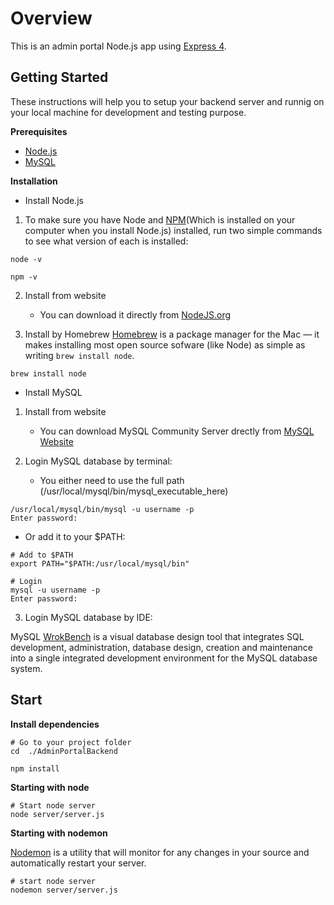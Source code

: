 # Overview
This is an admin portal Node.js app using [Express 4](http://expressjs.com/).

## Getting Started
These instructions will help you to setup your backend server and runnig on your local machine for development and testing purpose.

**Prerequisites**
* [Node.js](https://nodejs.org/en/)
* [MySQL](https://dev.mysql.com/downloads/mysql/)

**Installation**
* Install Node.js

1. To make sure you have Node and [NPM](https://www.npmjs.com/)(Which is installed on your computer when you install Node.js) installed, run two simple commands to see what version of each is installed:
```
node -v

npm -v
```

2. Install from website
   - You can download it directly from [NodeJS.org](https://nodejs.org/en/)

3. Install by Homebrew
[Homebrew](https://brew.sh/) is a package manager for the Mac — it makes installing most open source sofware (like Node) as simple as writing `brew install node`.
```
brew install node
```


* Install MySQL

1. Install from website

   - You can download MySQL Community Server drectly from [MySQL Website](https://dev.mysql.com/downloads/mysql/)

2. Login MySQL database by terminal:

   - You either need to use the full path (/usr/local/mysql/bin/mysql_executable_here)
```
/usr/local/mysql/bin/mysql -u username -p
Enter password:
```

   - Or add it to your $PATH:
```
# Add to $PATH
export PATH="$PATH:/usr/local/mysql/bin"

# Login
mysql -u username -p
Enter password:
```

3. Login MySQL database by IDE:

MySQL [WrokBench](https://dev.mysql.com/downloads/workbench/) is a visual database design tool that integrates SQL development, administration, database design, creation and maintenance into a single integrated development environment for the MySQL database system. 


## Start 

**Install dependencies**

```
# Go to your project folder
cd  ./AdminPortalBackend

npm install 
```
**Starting with node**
```
# Start node server
node server/server.js
```
**Starting with nodemon**

[Nodemon](https://nodemon.io/) is a utility that will monitor for any changes in your source and automatically restart your server.
```
# start node server
nodemon server/server.js
```
